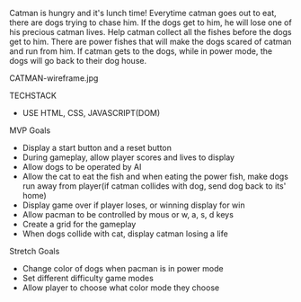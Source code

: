 Catman is hungry and it's lunch time! Everytime catman goes out to eat, there are dogs trying to chase him. If the dogs get to him, he will lose one of his precious catman lives. Help catman collect all the fishes before the dogs get to him. There are power fishes that will make the dogs scared of catman and run from him. If catman gets to the dogs, while in power mode, the dogs will go back to their dog house.


CATMAN-wireframe.jpg


TECHSTACK 
- USE HTML, CSS, JAVASCRIPT(DOM)

MVP Goals
- Display a start button and a reset button
- During gameplay, allow player scores and lives to display 
- Allow dogs to be operated by AI
- Allow the cat to eat the fish and when eating the power fish, make dogs run away from player(if catman collides with dog, send dog back to its' home)
- Display game over if player loses, or winning display for win
- Allow pacman to be controlled by mous or w, a, s, d keys
- Create a grid for the gameplay
- When dogs collide with cat, display catman losing a life 


 Stretch Goals
- Change color of dogs when pacman is in power mode
- Set different difficulty game modes
- Allow player to choose what color mode they choose

